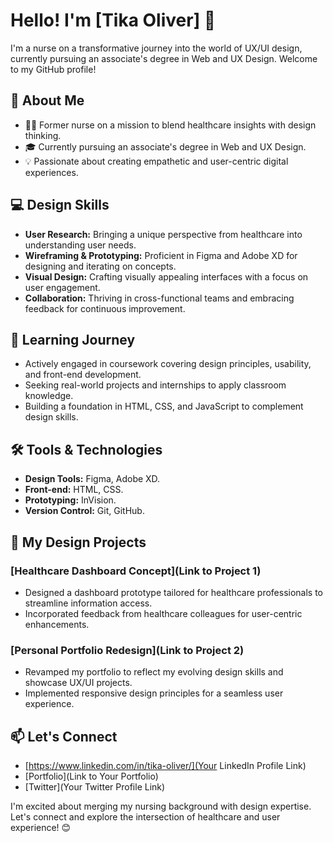 # Hello! I'm [Tika Oliver] 👋

I'm a nurse on a transformative journey into the world of UX/UI design, currently pursuing an associate's degree in Web and UX Design. Welcome to my GitHub profile!

## 🌟 About Me

- 👩‍⚕️ Former nurse on a mission to blend healthcare insights with design thinking.
- 🎓 Currently pursuing an associate's degree in Web and UX Design.
- 💡 Passionate about creating empathetic and user-centric digital experiences.

## 💻 Design Skills

- **User Research:** Bringing a unique perspective from healthcare into understanding user needs.
- **Wireframing & Prototyping:** Proficient in Figma and Adobe XD for designing and iterating on concepts.
- **Visual Design:** Crafting visually appealing interfaces with a focus on user engagement.
- **Collaboration:** Thriving in cross-functional teams and embracing feedback for continuous improvement.

## 🌱 Learning Journey

- Actively engaged in coursework covering design principles, usability, and front-end development.
- Seeking real-world projects and internships to apply classroom knowledge.
- Building a foundation in HTML, CSS, and JavaScript to complement design skills.

## 🛠️ Tools & Technologies

- **Design Tools:** Figma, Adobe XD.
- **Front-end:** HTML, CSS.
- **Prototyping:** InVision.
- **Version Control:** Git, GitHub.

## 🚀 My Design Projects

### [Healthcare Dashboard Concept](Link to Project 1)
- Designed a dashboard prototype tailored for healthcare professionals to streamline information access.
- Incorporated feedback from healthcare colleagues for user-centric enhancements.

### [Personal Portfolio Redesign](Link to Project 2)
- Revamped my portfolio to reflect my evolving design skills and showcase UX/UI projects.
- Implemented responsive design principles for a seamless user experience.

## 📫 Let's Connect

- [https://www.linkedin.com/in/tika-oliver/](Your LinkedIn Profile Link)
- [Portfolio](Link to Your Portfolio)
- [Twitter](Your Twitter Profile Link)

I'm excited about merging my nursing background with design expertise. Let's connect and explore the intersection of healthcare and user experience! 😊

<!---
tika1993/tika1993 is a ✨ special ✨ repository because its `README.md` (this file) appears on your GitHub profile.
You can click the Preview link to take a look at your changes.
--->
